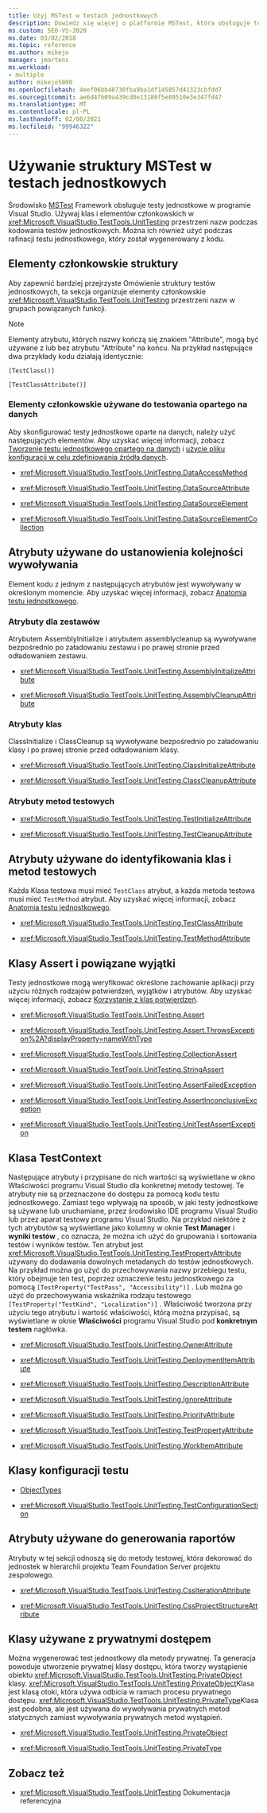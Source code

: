 ```yaml
---
title: Użyj MSTest w testach jednostkowych
description: Dowiedz się więcej o platformie MSTest, która obsługuje testy jednostkowe w programie Visual Studio. Użyj tych klas i elementów członkowskich do kodu testów jednostkowych.
ms.custom: SEO-VS-2020
ms.date: 03/02/2018
ms.topic: reference
ms.author: mikejo
manager: jmartens
ms.workload:
- multiple
author: mikejo5000
ms.openlocfilehash: 4eef06bb48730fba9ba1df145857d41323cbfdd7
ms.sourcegitcommit: ae6d47b09a439cd0e13180f5e89510e3e347fd47
ms.translationtype: MT
ms.contentlocale: pl-PL
ms.lasthandoff: 02/08/2021
ms.locfileid: "99946322"
---
```

# <a name="use-the-mstest-framework-in-unit-tests"></a>Używanie struktury MSTest w testach jednostkowych

Środowisko [MSTest](<xref:Microsoft.VisualStudio.TestTools.UnitTesting>) Framework obsługuje testy jednostkowe w programie Visual Studio. Używaj klas i elementów członkowskich w <xref:Microsoft.VisualStudio.TestTools.UnitTesting> przestrzeni nazw podczas kodowania testów jednostkowych. Można ich również użyć podczas rafinacji testu jednostkowego, który został wygenerowany z kodu.

## <a name="framework-members"></a>Elementy członkowskie struktury

Aby zapewnić bardziej przejrzyste Omówienie struktury testów jednostkowych, ta sekcja organizuje elementy członkowskie <xref:Microsoft.VisualStudio.TestTools.UnitTesting> przestrzeni nazw w grupach powiązanych funkcji.

> [!NOTE]
> Elementy atrybutu, których nazwy kończą się znakiem "Attribute", mogą być używane z lub bez atrybutu "Attribute" na końcu. Na przykład następujące dwa przykłady kodu działają identycznie:
>
> `[TestClass()]`
>
> `[TestClassAttribute()]`

### <a name="members-used-for-data-driven-testing"></a>Elementy członkowskie używane do testowania opartego na danych

Aby skonfigurować testy jednostkowe oparte na danych, należy użyć następujących elementów. Aby uzyskać więcej informacji, zobacz [Tworzenie testu jednostkowego opartego na danych](../test/how-to-create-a-data-driven-unit-test.md) i [użycie pliku konfiguracji w celu zdefiniowania źródła danych](../test/walkthrough-using-a-configuration-file-to-define-a-data-source.md).

- <xref:Microsoft.VisualStudio.TestTools.UnitTesting.DataAccessMethod>

- <xref:Microsoft.VisualStudio.TestTools.UnitTesting.DataSourceAttribute>

- <xref:Microsoft.VisualStudio.TestTools.UnitTesting.DataSourceElement>

- <xref:Microsoft.VisualStudio.TestTools.UnitTesting.DataSourceElementCollection>

## <a name="attributes-used-to-establish-a-calling-order"></a>Atrybuty używane do ustanowienia kolejności wywoływania

Element kodu z jednym z następujących atrybutów jest wywoływany w określonym momencie. Aby uzyskać więcej informacji, zobacz [Anatomia testu jednostkowego](/previous-versions/ms182517(v=vs.110)).

### <a name="attributes-for-assemblies"></a>Atrybuty dla zestawów

Atrybutem AssemblyInitialize i atrybutem assemblycleanup są wywoływane bezpośrednio po załadowaniu zestawu i po prawej stronie przed odładowaniem zestawu.

- <xref:Microsoft.VisualStudio.TestTools.UnitTesting.AssemblyInitializeAttribute>

- <xref:Microsoft.VisualStudio.TestTools.UnitTesting.AssemblyCleanupAttribute>

### <a name="attributes-for-classes"></a>Atrybuty klas

ClassInitialize i ClassCleanup są wywoływane bezpośrednio po załadowaniu klasy i po prawej stronie przed odładowaniem klasy.

- <xref:Microsoft.VisualStudio.TestTools.UnitTesting.ClassInitializeAttribute>

- <xref:Microsoft.VisualStudio.TestTools.UnitTesting.ClassCleanupAttribute>

### <a name="attributes-for-test-methods"></a>Atrybuty metod testowych

- <xref:Microsoft.VisualStudio.TestTools.UnitTesting.TestInitializeAttribute>

- <xref:Microsoft.VisualStudio.TestTools.UnitTesting.TestCleanupAttribute>

## <a name="attributes-used-to-identify-test-classes-and-methods"></a>Atrybuty używane do identyfikowania klas i metod testowych

Każda Klasa testowa musi mieć `TestClass` atrybut, a każda metoda testowa musi mieć `TestMethod` atrybut. Aby uzyskać więcej informacji, zobacz [Anatomia testu jednostkowego](/previous-versions/ms182517(v=vs.110)).

- <xref:Microsoft.VisualStudio.TestTools.UnitTesting.TestClassAttribute>

- <xref:Microsoft.VisualStudio.TestTools.UnitTesting.TestMethodAttribute>

## <a name="assert-classes-and-related-exceptions"></a>Klasy Assert i powiązane wyjątki

Testy jednostkowe mogą weryfikować określone zachowanie aplikacji przy użyciu różnych rodzajów potwierdzeń, wyjątków i atrybutów. Aby uzyskać więcej informacji, zobacz [Korzystanie z klas potwierdzeń](../test/using-the-assert-classes.md).

- <xref:Microsoft.VisualStudio.TestTools.UnitTesting.Assert>

- <xref:Microsoft.VisualStudio.TestTools.UnitTesting.Assert.ThrowsException%2A?displayProperty=nameWithType>

- <xref:Microsoft.VisualStudio.TestTools.UnitTesting.CollectionAssert>

- <xref:Microsoft.VisualStudio.TestTools.UnitTesting.StringAssert>

- <xref:Microsoft.VisualStudio.TestTools.UnitTesting.AssertFailedException>

- <xref:Microsoft.VisualStudio.TestTools.UnitTesting.AssertInconclusiveException>

- <xref:Microsoft.VisualStudio.TestTools.UnitTesting.UnitTestAssertException>

## <a name="the-testcontext-class"></a>Klasa TestContext

Następujące atrybuty i przypisane do nich wartości są wyświetlane w okno Właściwości programu Visual Studio dla konkretnej metody testowej. Te atrybuty nie są przeznaczone do dostępu za pomocą kodu testu jednostkowego. Zamiast tego wpływają na sposób, w jaki testy jednostkowe są używane lub uruchamiane, przez środowisko IDE programu Visual Studio lub przez aparat testowy programu Visual Studio. Na przykład niektóre z tych atrybutów są wyświetlane jako kolumny w oknie **Test Manager** i **wyniki testów** , co oznacza, że można ich użyć do grupowania i sortowania testów i wyników testów. Ten atrybut jest <xref:Microsoft.VisualStudio.TestTools.UnitTesting.TestPropertyAttribute> używany do dodawania dowolnych metadanych do testów jednostkowych. Na przykład można go użyć do przechowywania nazwy przebiegu testu, który obejmuje ten test, poprzez oznaczenie testu jednostkowego za pomocą `[TestProperty("TestPass", "Accessibility")]` . Lub można go użyć do przechowywania wskaźnika rodzaju testowego `[TestProperty("TestKind", "Localization")]` . Właściwość tworzona przy użyciu tego atrybutu i wartość właściwości, którą można przypisać, są wyświetlane w oknie **Właściwości** programu Visual Studio pod **konkretnym testem** nagłówka.

- <xref:Microsoft.VisualStudio.TestTools.UnitTesting.OwnerAttribute>

- <xref:Microsoft.VisualStudio.TestTools.UnitTesting.DeploymentItemAttribute>

- <xref:Microsoft.VisualStudio.TestTools.UnitTesting.DescriptionAttribute>

- <xref:Microsoft.VisualStudio.TestTools.UnitTesting.IgnoreAttribute>

- <xref:Microsoft.VisualStudio.TestTools.UnitTesting.PriorityAttribute>

- <xref:Microsoft.VisualStudio.TestTools.UnitTesting.TestPropertyAttribute>

- <xref:Microsoft.VisualStudio.TestTools.UnitTesting.WorkItemAttribute>

## <a name="test-configuration-classes"></a>Klasy konfiguracji testu

- [ObjectTypes](/previous-versions/visualstudio/visual-studio-2013/dd987428(v=vs.120))

- <xref:Microsoft.VisualStudio.TestTools.UnitTesting.TestConfigurationSection>

## <a name="attributes-used-to-generate-reports"></a>Atrybuty używane do generowania raportów

Atrybuty w tej sekcji odnoszą się do metody testowej, która dekorować do jednostek w hierarchii projektu Team Foundation Server projektu zespołowego.

- <xref:Microsoft.VisualStudio.TestTools.UnitTesting.CssIterationAttribute>

- <xref:Microsoft.VisualStudio.TestTools.UnitTesting.CssProjectStructureAttribute>

## <a name="classes-used-with-private-accessors"></a>Klasy używane z prywatnymi dostępem

Można wygenerować test jednostkowy dla metody prywatnej. Ta generacja powoduje utworzenie prywatnej klasy dostępu, która tworzy wystąpienie obiektu <xref:Microsoft.VisualStudio.TestTools.UnitTesting.PrivateObject> klasy. <xref:Microsoft.VisualStudio.TestTools.UnitTesting.PrivateObject>Klasa jest klasą otoki, która używa odbicia w ramach procesu prywatnego dostępu. <xref:Microsoft.VisualStudio.TestTools.UnitTesting.PrivateType>Klasa jest podobna, ale jest używana do wywoływania prywatnych metod statycznych zamiast wywoływania prywatnych metod wystąpień.

- <xref:Microsoft.VisualStudio.TestTools.UnitTesting.PrivateObject>

- <xref:Microsoft.VisualStudio.TestTools.UnitTesting.PrivateType>

## <a name="see-also"></a>Zobacz też

- <xref:Microsoft.VisualStudio.TestTools.UnitTesting> Dokumentacja referencyjna